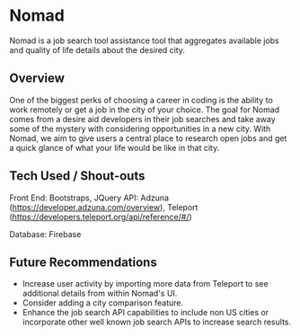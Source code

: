 # Nomad
Nomad is a job search tool assistance tool that aggregates available jobs and quality of life details about the desired city.

## Overview
One of the biggest perks of choosing a career in coding is the ability to work remotely or get a job in the city of your choice. The goal for Nomad comes from a desire aid developers in their job searches and take away some of the mystery with considering opportunities in a new city. With Nomad, we aim to give users a central place to research open jobs and get a quick glance of what your life would be like in that city.

## Tech Used / Shout-outs
Front End: Bootstraps, JQuery
API: Adzuna (https://developer.adzuna.com/overview), Teleport (https://developers.teleport.org/api/reference/#/)

Database: Firebase


## Future Recommendations
- Increase user activity by importing more data from Teleport to see additional details from within Nomad's UI. 
- Consider adding a city comparison feature.
- Enhance the job search API capabilities to include non US cities or incorporate other well known job search APIs to increase search results.
